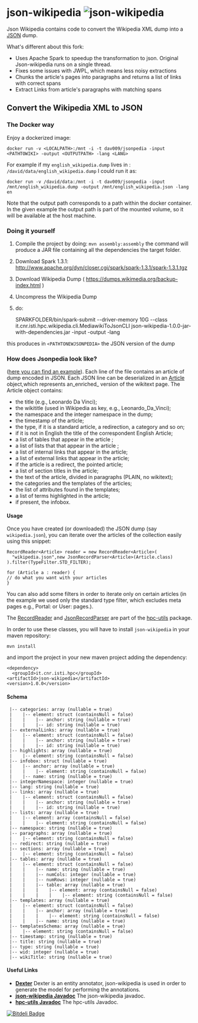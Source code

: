 json-wikipedia ![json-wikipedia](https://dl.dropboxusercontent.com/u/4663256/tmp/json-wikipedia.png) 
==============

 Json Wikipedia contains code to convert the Wikipedia XML dump into a [JSON][json] dump.

 What's different about this fork:
 
 - Uses Apache Spark to speedup the transformation to json. Original Json-wikipedia runs on a single thread.
 - Fixes some issues with JWPL, which means less noisy extractions
 - Chunks the article's pages into paragraphs and returns a list of links with correct spans
 - Extract Links from article's paragraphs with matching spans


## Convert the Wikipedia XML to JSON

### The Docker way

Enjoy a dockerized image:

   `docker run -v <LOCALPATH>:/mnt -i -t dav009/jsonpedia -input <PATHTOWIKI> -output <OUTPUTPATH> -lang <LANG>`

 For example if my `english_wikipedia.dump` lives in : `/david/data/english_wikipedia.dump` I could run it as:

   `docker run -v /david/data:/mnt -i -t dav009/jsonpedia -input /mnt/english_wikipedia.dump -output /mnt/english_wikipedia.json -lang en`

Note that the output path corresponds to a path within the docker container. In the given example the output path is part of the mounted volume, so it will be available at the host machine.


### Doing it yourself

1. Compile the project by doing: `mvn assembly:assembly` the command will produce a JAR file containing all the dependencies the target folder.
2. Download Spark 1.3.1: http://www.apache.org/dyn/closer.cgi/spark/spark-1.3.1/spark-1.3.1.tgz
3. Download Wikipedia Dump ( https://dumps.wikimedia.org/backup-index.html )
4. Uncompress the Wikipedia Dump
5. do:

    SPARKFOLDER/bin/spark-submit --driver-memory 10G --class it.cnr.isti.hpc.wikipedia.cli.MediawikiToJsonCLI json-wikipedia-1.0.0-jar-with-dependencies.jar -input <PATHTODBPEDIADUMP> -output <PATHTONEWJSONPEDIA> -lang <LANG>

this produces in `<PATHTONEWJSONPEDIA>` the JSON version of the dump

### How does Jsonpedia look like?

 ([here you can find an example](https://dl.dropboxusercontent.com/u/4663256/tmp/json-wikipedia-sample.json)). Each line of the file contains an article
of dump encoded in JSON. Each JSON line can be deserialized in an [Article](http://sassicaia.isti.cnr.it/javadocs/json-wikipedia/it/cnr/isti/hpc/wikipedia/article/Article.html) object,which represents an_enriched_ version of the wikitext page. The Article object contains:


  * the title (e.g., Leonardo Da Vinci);
  * the wikititle (used in Wikipedia as key, e.g., Leonardo\_Da\_Vinci);
  * the namespace and the integer namespace in the dump;
  * the timestamp of the article;
  * the type, if it is a standard article, a redirection, a category and so on;
  * if it is not in English the title of the correspondent English Article;
  * a list of  tables that appear in the article ;
  * a list of lists that  that appear in the article ;
  * a list  of internal links that appear in the article;
  * a list of external links that appear in the article;
  * if the article  is a redirect, the pointed article;
  * a list of section titles in the article;
  * the text of the article, divided in paragraphs (PLAIN, no wikitext);
  * the categories and the templates of the articles;
  * the list of attributes found in the templates;
  * a list of terms highlighted in the article;
  * if present, the infobox. 
  
#### Usage

Once you have created (or downloaded) the JSON dump (say `wikipedia.json`), you can iterate over the articles of the collection 
easily using this snippet: 

    RecordReader<Article> reader = new RecordReader<Article>(
      "wikipedia.json",new JsonRecordParser<Article>(Article.class)
    ).filter(TypeFilter.STD_FILTER);

    for (Article a : reader) {
    // do what you want with your articles  
    }
 
You can also add some filters in order to iterate only on certain articles (in the example 
we used only the standard type filter, which excludes meta pages e.g., Portal: or User: pages.).

The [RecordReader](http://sassicaia.isti.cnr.it/javadocs/hpc-utils/it/cnr/isti/hpc/io/reader/RecordReader.html) and 
[JsonRecordParser](http://sassicaia.isti.cnr.it/javadocs/hpc-utils/it/cnr/isti/hpc/io/reader/JsonRecordParser.html) are part
of the [hpc-utils](http://sassicaia.isti.cnr.it/javadocs/hpc-utils) package.

In order to use these classes, you will have to install `json-wikipedia` in your maven repository:

    mvn install

and import the project in your new maven project adding the dependency: 

    <dependency>
      <groupId>it.cnr.isti.hpc</groupId>
    <artifactId>json-wikipedia</artifactId>
    <version>1.0.0</version>
  </dependency> 
  
#### Schema ####

```
 |-- categories: array (nullable = true)
 |    |-- element: struct (containsNull = false)
 |    |    |-- anchor: string (nullable = true)
 |    |    |-- id: string (nullable = true)
 |-- externalLinks: array (nullable = true)
 |    |-- element: struct (containsNull = false)
 |    |    |-- anchor: string (nullable = true)
 |    |    |-- id: string (nullable = true)
 |-- highlights: array (nullable = true)
 |    |-- element: string (containsNull = false)
 |-- infobox: struct (nullable = true)
 |    |-- anchor: array (nullable = true)
 |    |    |-- element: string (containsNull = false)
 |    |-- name: string (nullable = true)
 |-- integerNamespace: integer (nullable = true)
 |-- lang: string (nullable = true)
 |-- links: array (nullable = true)
 |    |-- element: struct (containsNull = false)
 |    |    |-- anchor: string (nullable = true)
 |    |    |-- id: string (nullable = true)
 |-- lists: array (nullable = true)
 |    |-- element: array (containsNull = false)
 |    |    |-- element: string (containsNull = false)
 |-- namespace: string (nullable = true)
 |-- paragraphs: array (nullable = true)
 |    |-- element: string (containsNull = false)
 |-- redirect: string (nullable = true)
 |-- sections: array (nullable = true)
 |    |-- element: string (containsNull = false)
 |-- tables: array (nullable = true)
 |    |-- element: struct (containsNull = false)
 |    |    |-- name: string (nullable = true)
 |    |    |-- numCols: integer (nullable = true)
 |    |    |-- numRows: integer (nullable = true)
 |    |    |-- table: array (nullable = true)
 |    |    |    |-- element: array (containsNull = false)
 |    |    |    |    |-- element: string (containsNull = false)
 |-- templates: array (nullable = true)
 |    |-- element: struct (containsNull = false)
 |    |    |-- anchor: array (nullable = true)
 |    |    |    |-- element: string (containsNull = false)
 |    |    |-- name: string (nullable = true)
 |-- templatesSchema: array (nullable = true)
 |    |-- element: string (containsNull = false)
 |-- timestamp: string (nullable = true)
 |-- title: string (nullable = true)
 |-- type: string (nullable = true)
 |-- wid: integer (nullable = true)
 |-- wikiTitle: string (nullable = true)
```

#### Useful Links ####

  * [**Dexter**](http://dexter.isti.cnr.it) Dexter is an entity annotator, json-wikipedia is used in order to generate the model for performing the annotations. 
  * [**json-wikipedia Javadoc**](http://sassicaia.isti.cnr.it/javadocs/json-wikipedia) The json-wikipedia javadoc.
  * [**hpc-utils Javadoc**](http://sassicaia.isti.cnr.it/javadocs/hpc-utils) The hpc-utils Javadoc.


[json]: http://www.json.org/fatfree.html "JSON: The Fat-Free Alternative to XML"


[![Bitdeli Badge](https://d2weczhvl823v0.cloudfront.net/diegoceccarelli/json-wikipedia/trend.png)](https://bitdeli.com/free "Bitdeli Badge")

